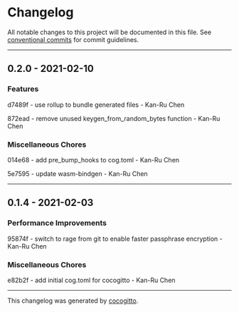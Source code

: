 # Changelog
All notable changes to this project will be documented in this file. See [conventional commits](https://www.conventionalcommits.org/) for commit guidelines.

- - -
## 0.2.0 - 2021-02-10


### Features

d7489f - use rollup to bundle generated files - Kan-Ru Chen

872ead - remove unused keygen_from_random_bytes function - Kan-Ru Chen


### Miscellaneous Chores

014e68 - add pre_bump_hooks to cog.toml - Kan-Ru Chen

5e7595 - update wasm-bindgen - Kan-Ru Chen


- - -
## 0.1.4 - 2021-02-03


### Performance Improvements

95874f - switch to rage from git to enable faster passphrase encryption - Kan-Ru Chen


### Miscellaneous Chores

e82b2f - add initial cog.toml for cocogitto - Kan-Ru Chen


- - -

This changelog was generated by [cocogitto](https://github.com/oknozor/cocogitto).